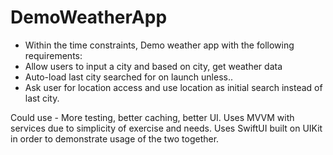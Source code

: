 # DemoWeatherApp

* Within the time constraints, Demo weather app with the following requirements:
* Allow users to input a city and based on city, get weather data
* Auto-load last city searched for on launch unless..
* Ask user for location access and use location as initial search instead of last city.

Could use - More testing, better caching, better UI.
Uses MVVM with services due to simplicity of exercise and needs.
Uses SwiftUI built on UIKit in order to demonstrate usage of the two together.
